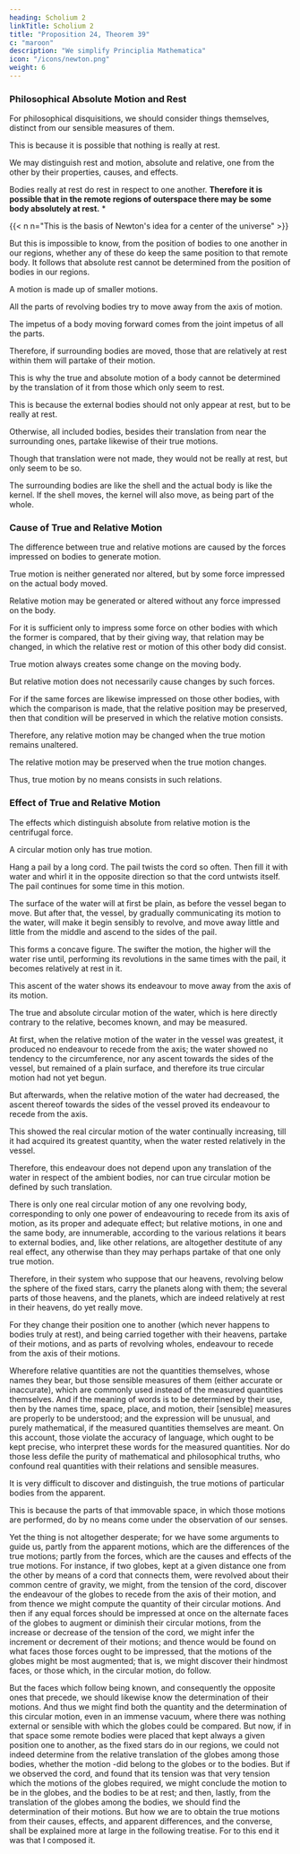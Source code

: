 ```yaml
---
heading: Scholium 2
linkTitle: Scholium 2
title: "Proposition 24, Theorem 39"
c: "maroon"
description: "We simplify Principlia Mathematica"
icon: "/icons/newton.png"
weight: 6
---
```



### Philosophical Absolute Motion and Rest

For philosophical disquisitions, we should consider things themselves, distinct from our sensible measures of them. 

This is because it is possible that nothing is really at rest. 

<!-- For it may be that there is no body really at rest, to which the places and motions of others may be referred.  -->

We may distinguish rest and motion, absolute and relative, one from the other by their properties, causes, and effects. 

Bodies really at rest do rest in respect to one another. **Therefore it is possible that in the remote regions of outerspace  there may be some body absolutely at rest.** *

{{< n n="This is the basis of Newton's idea for a center of the universe" >}}


But this is impossible to know, from the position of bodies to one another in our regions, whether any of these do keep the same position to that remote body. It follows that absolute rest cannot be determined from the position of bodies in our regions. 



A motion is made up of smaller motions. 
<!-- It is a property of motion, that the parts, which retain given positions to their wholes, do partake of the motions of those wholes. For  -->

All the parts of revolving bodies try to move away from the axis of motion.

The impetus of a body moving forward comes from the joint impetus of all the parts. 

Therefore, if surrounding bodies are moved, those that are relatively at rest within them will partake of their motion. 

This is why the true and absolute motion of a body cannot be determined by the translation of it from those which only seem to rest.

This is because the external bodies should not only appear at rest, but to be really at rest. 

Otherwise, all included bodies, besides their translation from near the surrounding ones, partake likewise of their true motions.

Though that translation were not made, they would not be really at rest, but only seem to be so. 

The surrounding bodies are like the shell and the actual body is like the kernel. If the shell moves, the kernel will also move, as being part of the whole.


<!-- 
All the parts of revolving bodies endeavour to recede from the axis of motion. The impetus of bodies moving forward, arises from the joint impetus of all the parts. 

Therefore, if surrounding bodies are moved, those that are relatively at rest within them, will partake of their motion. Thus, the true and absolute motion of a body cannot be determined by the translation of it from those which only seem to rest.  -->

<!-- The external bodies should not only to appear at rest, but to be really at rest. For otherwise, all included bodies, beside their translation from near the surrounding ones, partake likewise of their true motions and though that translation were not made they would not be really at rest, but only seem to be so -->


### Cause of True and Relative Motion 

The difference between true and relative motions are caused by the forces impressed on bodies to generate motion. 

True motion is neither generated nor altered, but by some force impressed on the actual body moved.

Relative motion may be generated or altered without any force impressed on the body. 

For it is sufficient only to impress some force on other bodies with which the former is compared, that by their giving way, that relation may be changed, in which the relative rest or motion of this other body did consist. 

True motion always creates some change on the moving body.

But relative motion does not necessarily cause changes by such forces. 

For if the same forces are likewise impressed on those other bodies, with which the comparison is made, that the relative position may be preserved, then that condition will be preserved in which the relative motion consists. 

Therefore, any relative motion may be changed when the true motion remains unaltered.

The relative motion may be preserved when the true motion changes. 

Thus, true motion by no means consists in such relations. 


### Effect of True and Relative Motion 


The effects which distinguish absolute from relative motion is the centrifugal force.

A circular motion only has true motion. 

<!-- purely relative, but in a true and absolute circular motion, they are greater or less, according to the quantity of the motion.  -->

Hang a pail by a long cord. The pail twists the cord so often. Then fill it with water and whirl it in the opposite direction so that the cord untwists itself. The pail continues for some time in this motion.

The surface of the water will at first be plain, as before the vessel began to move. But after that, the vessel, by gradually communicating its motion to the water, will make it begin sensibly to revolve, and move away little and little from the middle and ascend to the sides of the pail.

This forms a concave figure. The swifter the motion, the higher will the water rise until, performing its revolutions in the same times with the pail, it becomes relatively at rest in it. 

This ascent of the water shows its endeavour to move away from the axis of its motion.

The true and absolute circular motion of the water, which is here directly contrary to the relative, becomes known, and may be measured.

At first, when the relative motion of the water in the vessel was greatest, it produced no endeavour to recede from the axis; the water showed no tendency to the circumference, nor any ascent towards the sides of the vessel, but remained of a plain surface, and therefore its true circular motion had not yet begun. 

But afterwards, when the relative motion of the water had decreased, the ascent thereof towards the sides of the vessel proved its endeavour to recede from the axis. 

This showed the real circular motion of the water continually increasing, till it had acquired its greatest quantity, when the water rested relatively in the vessel. 


Therefore, this endeavour does not depend upon any translation of the water in respect of the ambient bodies, nor can true circular motion be defined by such translation. 

There is only one real circular motion of any one revolving body, corresponding to only one power of endeavouring to recede from its axis of motion, as its proper and adequate effect; but relative motions, in one and the same body, are innumerable, according to the various relations it bears to external bodies, and, like other relations, are altogether destitute of any real effect, any otherwise than they may perhaps partake of that one only true motion. 

Therefore, in their system who suppose that our heavens, revolving below the sphere of the fixed stars, carry the planets along with them; the several parts of those heavens, and the planets, which are indeed relatively at rest in their heavens, do yet really move.

For they change their position one to another (which never happens to bodies truly at rest), and being carried together with their heavens, partake of their motions, and as parts of revolving wholes, endeavour to recede from the axis of their motions.

Wherefore relative quantities are not the quantities themselves, whose names they bear, but those sensible measures of them (either accurate or inaccurate), which are commonly used instead of the measured quantities themselves. And if the meaning of words is to be determined by their use, then by the names time, space, place, and motion, their [sensible] measures are properly to be understood; and the expression will be unusual, and purely mathematical, if the measured quantities themselves are meant. On this account, those violate the accuracy of language, which ought to be kept precise, who interpret these words for the measured quantities. Nor do those less defile the purity of mathematical and philosophical truths, who confound real quantities with their relations and sensible measures.


It is very difficult to discover and distinguish, the true motions of particular bodies from the apparent. 

This is because the parts of that immovable space, in which those motions are performed, do by no means come under the observation of our senses. 

Yet the thing is not altogether desperate; for we have some arguments to guide us, partly from the apparent motions, which are the differences of the true motions; partly from the forces, which are the causes and effects of the true motions. For instance, if two globes, kept at a given distance one from the other by means of a cord that connects them, were revolved about their common centre of gravity, we might, from the tension of the cord, discover the endeavour of the globes to recede from the axis of their motion, and from thence we might compute the quantity of their circular motions. And then if any equal forces should be impressed at once on the alternate faces of the globes to augment or diminish their circular motions, from the increase or decrease of the tension of the cord, we might infer the increment or decrement of their motions; and thence would be found on what faces those forces ought to be impressed, that the motions of the globes might be most augmented; that is, we might discover their hindmost faces, or those which, in the circular motion, do follow. 

But the faces which follow being known, and consequently the opposite ones that precede, we should likewise know the determination of their motions. And thus we might find both the quantity and the determination of this circular motion, even in an immense vacuum, where there was nothing external or sensible with which the globes could be compared. But now, if in that space some remote bodies were placed that kept always a given position one to another, as the fixed stars do in our regions, we could not indeed determine from the relative translation of the globes among those bodies, whether the motion -did belong to the globes or to the bodies. But if we observed the cord, and found that its tension was that very tension which the motions of the globes required, we might conclude the motion to be in the globes, and the bodies to be at rest; and then, lastly, from the translation of the globes among the bodies, we should find the determination of their motions. But how we are to obtain the true motions from their causes, effects, and apparent differences, and the converse, shall be explained more at large in the following treatise. For to this end it was that I composed it.

